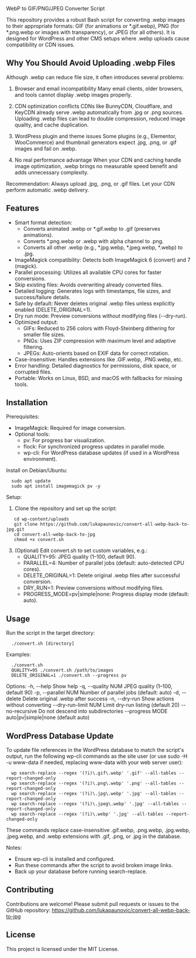 WebP to GIF/PNG/JPEG Converter Script

This repository provides a robust Bash script for converting .webp images to their appropriate formats: GIF (for animations or *.gif.webp), PNG (for *.png.webp or images with transparency), or JPEG (for all others). It is designed for WordPress and other CMS setups where .webp uploads cause compatibility or CDN issues.

Why You Should Avoid Uploading .webp Files
-----------------------------------------

Although .webp can reduce file size, it often introduces several problems:

1. Browser and email incompatibility
   Many email clients, older browsers, and tools cannot display .webp images properly.

2. CDN optimization conflicts
   CDNs like BunnyCDN, Cloudflare, and KeyCDN already serve .webp automatically from .jpg or .png sources. Uploading .webp files can lead to double compression, reduced image quality, and cache duplication.

3. WordPress plugin and theme issues
   Some plugins (e.g., Elementor, WooCommerce) and thumbnail generators expect .jpg, .png, or .gif images and fail on .webp.

4. No real performance advantage
   When your CDN and caching handle image optimization, .webp brings no measurable speed benefit and adds unnecessary complexity.

Recommendation: Always upload .jpg, .png, or .gif files. Let your CDN perform automatic .webp delivery.

Features
--------

- Smart format detection:
  - Converts animated .webp or *.gif.webp to .gif (preserves animations).
  - Converts *.png.webp or .webp with alpha channel to .png.
  - Converts all other .webp (e.g., *.jpg.webp, *.jpeg.webp, *.webp) to .jpg.
- ImageMagick compatibility: Detects both ImageMagick 6 (convert) and 7 (magick).
- Parallel processing: Utilizes all available CPU cores for faster conversions.
- Skip existing files: Avoids overwriting already converted files.
- Detailed logging: Generates logs with timestamps, file sizes, and success/failure details.
- Safe by default: Never deletes original .webp files unless explicitly enabled (DELETE_ORIGINAL=1).
- Dry run mode: Preview conversions without modifying files (--dry-run).
- Optimized output:
  - GIFs: Reduced to 256 colors with Floyd-Steinberg dithering for smaller file sizes.
  - PNGs: Uses ZIP compression with maximum level and adaptive filtering.
  - JPEGs: Auto-orients based on EXIF data for correct rotation.
- Case-insensitive: Handles extensions like .GIF.webp, .PNG.webp, etc.
- Error handling: Detailed diagnostics for permissions, disk space, or corrupted files.
- Portable: Works on Linux, BSD, and macOS with fallbacks for missing tools.

Installation
------------

Prerequisites:
- ImageMagick: Required for image conversion.
- Optional tools:
  - pv: For progress bar visualization.
  - flock: For synchronized progress updates in parallel mode.
  - wp-cli: For WordPress database updates (if used in a WordPress environment).

Install on Debian/Ubuntu:
```console
  sudo apt update
  sudo apt install imagemagick pv -y
```

Setup:
1. Clone the repository and set up the script:
```console
   cd wp-content/uploads
   git clone https://github.com/lukapaunovic/convert-all-webp-back-to-jpg.git
   cd convert-all-webp-back-to-jpg
   chmod +x convert.sh
```
3. (Optional) Edit convert.sh to set custom variables, e.g.:
   - QUALITY=95: JPEG quality (1–100, default 90).
   - PARALLEL=4: Number of parallel jobs (default: auto-detected CPU cores).
   - DELETE_ORIGINAL=1: Delete original .webp files after successful conversion.
   - DRY_RUN=1: Preview conversions without modifying files.
   - PROGRESS_MODE=pv|simple|none: Progress display mode (default: auto).

Usage
-----

Run the script in the target directory:
```console
  ./convert.sh [directory]
```
Examples:
```console
  ./convert.sh
  QUALITY=95 ./convert.sh /path/to/images
  DELETE_ORIGINAL=1 ./convert.sh --progress pv
```
Options:
  -h, --help              Show help
  -q, --quality NUM       JPEG quality (1–100, default 90)
  -p, --parallel NUM      Number of parallel jobs (default: auto)
  -d, --delete            Delete original .webp after success
  -n, --dry-run           Show actions without converting
  --dry-run-limit NUM     Limit dry-run listing (default 20)
  --no-recursive          Do not descend into subdirectories
  --progress MODE         auto|pv|simple|none (default auto)

WordPress Database Update
-------------------------

To update file references in the WordPress database to match the script's output, run the following wp-cli commands as the site user (or use sudo -H -u www-data if needed, replacing www-data with your web server user):
```console
  wp search-replace --regex '(?i)\.gif\.webp' '.gif' --all-tables --report-changed-only
  wp search-replace --regex '(?i)\.png\.webp' '.png' --all-tables --report-changed-only
  wp search-replace --regex '(?i)\.jpg\.webp' '.jpg' --all-tables --report-changed-only
  wp search-replace --regex '(?i)\.jpeg\.webp' '.jpg' --all-tables --report-changed-only
  wp search-replace --regex '(?i)\.webp' '.jpg' --all-tables --report-changed-only
```
These commands replace case-insensitive .gif.webp, .png.webp, .jpg.webp, .jpeg.webp, and .webp extensions with .gif, .png, or .jpg in the database.

Notes:
- Ensure wp-cli is installed and configured.
- Run these commands after the script to avoid broken image links.
- Back up your database before running search-replace.

Contributing
------------

Contributions are welcome! Please submit pull requests or issues to the GitHub repository:
https://github.com/lukapaunovic/convert-all-webp-back-to-jpg

License
-------

This project is licensed under the MIT License.
